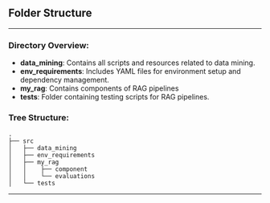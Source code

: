 ## Folder Structure

---

### Directory Overview:

- **data_mining**: Contains all scripts and resources related to data mining.
- **env_requirements**: Includes YAML files for environment setup and dependency management.
- **my_rag**: Contains components of RAG pipelines
- **tests**: Folder containing testing scripts for RAG pipelines.

### Tree Structure:

```
.
├── src
│   ├── data_mining
│   ├── env_requirements
│   ├── my_rag
│   │    ├── component
│   │    └── evaluations
│   └── tests

```

---
